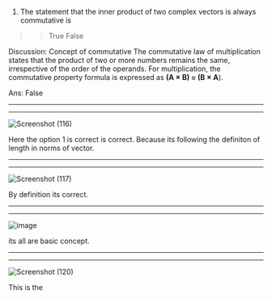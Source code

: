 

1) The statement that the inner product of two complex vectors is always commutative is
>> True 
>> False

Discussion:
Concept of commutative
The commutative law of multiplication states that the product of two or more numbers remains the same, irrespective of the order of the operands. For multiplication, the commutative property formula is expressed as **(A × B) = (B × A**). 

Ans: False

___________________________________________________________________________________________________________________________________________________________________
*******************************************************************************************************************************************************************

![Screenshot (116)](https://user-images.githubusercontent.com/89120960/198886859-71a9bbeb-11b0-4202-9de1-8ec88e55dac9.png)

Here the option 1 is correct is correct. Because its following the definiton of length in norms of vector. 

_________________________________________________________________________________________________________________________________________________________________
*****************************************************************************************************************************************************************


![Screenshot (117)](https://user-images.githubusercontent.com/89120960/198887119-4570e345-3c7d-425d-94e1-09fd9f15d85e.png)

By definition its correct.

_________________________________________________________________________________________________________________________________________________________________
*****************************************************************************************************************************************************************

![image](https://user-images.githubusercontent.com/89120960/198887205-98fbe0ec-df00-4881-aacb-40510560e731.png)

its all are basic concept.

_________________________________________________________________________________________________________________________________________________________________
*****************************************************************************************************************************************************************
![Screenshot (120)](https://user-images.githubusercontent.com/89120960/198887502-d151d104-8a77-491b-9c7f-274735bb818f.png)

This is the 

